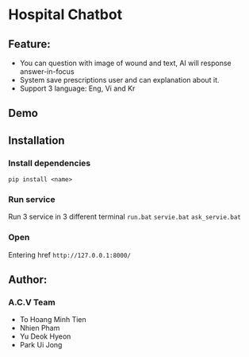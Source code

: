 # Hospital Chatbot

## Feature:
- You can question with image of wound and text, AI will response answer-in-focus
- System save prescriptions user and can explanation about it.
- Support 3 language: Eng, Vi and Kr

## Demo
<!-- ![demo](assets/final_demo.mp4) -->

## Installation
### Install dependencies
`pip install <name>
`
### Run service
Run 3 service in 3 different terminal
`run.bat`
`servie.bat`
`ask_servie.bat`

### Open
Entering href
`http://127.0.0.1:8000/`


## Author:
### A.C.V Team
- To Hoang Minh Tien
- Nhien Pham
- Yu Deok Hyeon
- Park Ui Jong